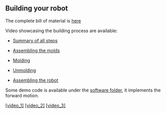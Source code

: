 ## Building your robot

The complete bill of material is [here](BOM.md)

Video showcasing the building process are available:

- [Summary of all steps](https://youtu.be/B3CZs55AJQo)

- [Assembling the molds](https://youtu.be/NGw_e99sHJw)

- [Molding](https://youtu.be/pZrcofLqdRw)

- [Unmolding](https://youtu.be/WqsFyHN0t-A)

- [Assembling the robot](https://youtu.be/N8gOX-NB1fE)

Some demo code is available under the [software folder](https://github.com/poppy-project/poppy-soft-starfish/tree/master/software/poppy_soft_starfish), it implements the forward motion.

[[video_1]](https://youtu.be/_0Psq-BkSfY) [[video_2]](https://youtu.be/mUjL1PCE9o8) [[video_3]](https://youtu.be/N8iv0Vt9XzM)
